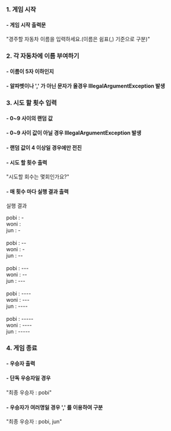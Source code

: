 ### 1. 게임 시작
#### - 게임 시작 출력문
"경주할 자동차 이름을 입력하세요.(이름은 쉼표(,) 기준으로 구분)"

### 2. 각 자동차에 이름 부여하기
#### - 이름이 5자 이하인지 
#### - 알파벳이나 ',' 가 아닌 문자가 올경우 IllegalArgumentException 발생

### 3. 시도 할 횟수 입력
#### - 0~9 사이의 랜덤 값
#### - 0~9 사이 값이 아닐 경우 IllegalArgumentException 발생
#### - 랜덤 값이 4 이상일 경우에만 전진
#### - 시도 할 횟수 출력
"시도할 회수는 몇회인가요?"
#### - 매 횟수 마다 실행 결과 출력
실행 결과 

pobi : - <br/>
woni :  <br/>
jun : - <br/>
<br/>
pobi : -- <br/>
woni : - <br/>
jun : -- <br/>
<br/>
pobi : ---<br/>
woni : --<br/>
jun : ---<br/>
<br/>
pobi : ----<br/>
woni : ---<br/>
jun : ----<br/>
<br/>
pobi : -----<br/>
woni : ----<br/>
jun : -----<br/>
### 4. 게임 종료
#### - 우승자 출력
#### - 단독 우승자일 경우 
"최종 우승자 : pobi"
#### - 우승자가 여러명일 경우 ',' 를 이용하여 구분
"최종 우승자 : pobi, jun"
